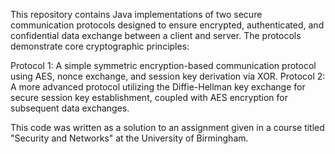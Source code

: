This repository contains Java implementations of two secure communication protocols designed to ensure encrypted, authenticated, and confidential data exchange between a client and server. The protocols demonstrate core cryptographic principles:

Protocol 1: A simple symmetric encryption-based communication protocol using AES, nonce exchange, and session key derivation via XOR.
Protocol 2: A more advanced protocol utilizing the Diffie-Hellman key exchange for secure session key establishment, coupled with AES encryption for subsequent data exchanges.

This code was written as a solution to an assignment given in a course titled "Security and Networks" at the University of Birmingham. 
